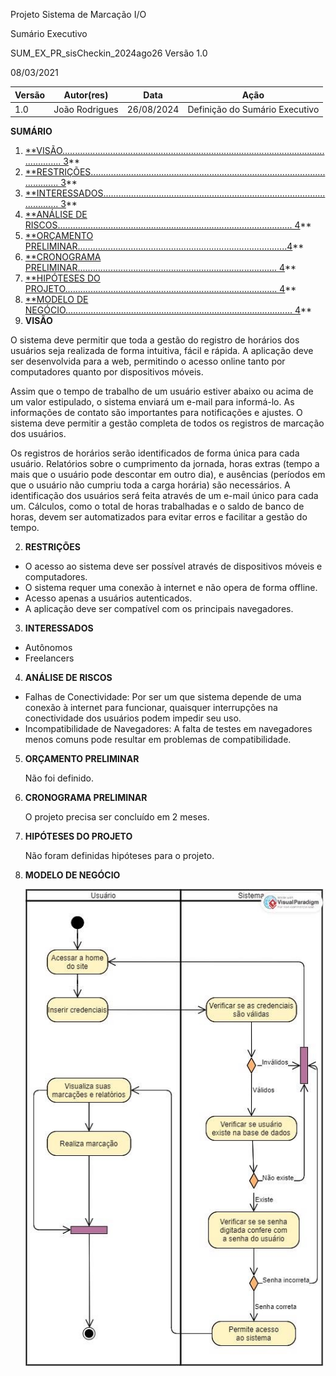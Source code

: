 ﻿Projeto Sistema de Marcação I/O 

Sumário Executivo 

SUM\_EX\_PR\_sisCheckin\_2024ago26 Versão 1.0 

08/03/2021 



|**Versão** |**Autor(res)** |**Data** |**Ação** |
| - | - | - | - |
|1\.0 |João Rodrigues |26/08/2024 |Definição do Sumário Executivo |

**SUMÁRIO** 

1. [**VISÃO...................................................................................................................... 3](#_page2_x84.75_y84.75)** 
1. [**RESTRIÇÕES.......................................................................................................... 3](#_page2_x84.75_y459.75)** 
1. [**INTERESSADOS..................................................................................................... 3](#_page2_x84.75_y628.50)** 
1. [**ANÁLISE DE RISCOS............................................................................................. 4](#_page3_x84.75_y84.75)** 
1. [**ORÇAMENTO PRELIMINAR...................................................................................4](#_page3_x84.75_y243.00)** 
1. [**CRONOGRAMA PRELIMINAR............................................................................... 4](#_page3_x84.75_y328.50)** 
1. [**HIPÓTESES DO PROJETO.................................................................................... 4](#_page3_x84.75_y414.00)** 
1. [**MODELO DE NEGÓCIO.......................................................................................... 4](#_page4_x84.75_y84.75)** 
1. **VISÃO<a name="_page2_x84.75_y84.75"></a>** 

O  sistema  deve  permitir  que  toda  a  gestão  do  registro  de  horários  dos usuários  seja  realizada  de  forma  intuitiva,  fácil  e  rápida.  A  aplicação  deve  ser desenvolvida  para  a  web,  permitindo  o  acesso  online  tanto  por  computadores quanto por dispositivos móveis. 

Assim que o tempo de trabalho de um usuário estiver abaixo ou acima de um valor estipulado, o sistema enviará um e-mail para informá-lo. As informações de contato  são  importantes  para  notificações  e  ajustes. O sistema deve permitir a gestão completa de todos os registros de marcação dos usuários. 

Os registros de horários serão identificados de forma única para cada usuário. Relatórios  sobre  o  cumprimento  da  jornada, horas extras (tempo a mais que o usuário pode descontar em outro dia), e ausências (períodos em que o usuário não cumpriu toda a carga horária) são necessários. A identificação dos usuários será feita através de um e-mail único para cada um. Cálculos, como o total de horas trabalhadas e o saldo de banco de horas, devem ser automatizados para evitar erros e facilitar a gestão do tempo. 

2. **RESTRIÇÕES<a name="_page2_x84.75_y459.75"></a>** 
- O acesso ao sistema deve ser possível através de dispositivos móveis e computadores. 
- O sistema requer uma conexão à internet e não opera de forma offline. 
- Acesso apenas a usuários autenticados. 
- A aplicação deve ser compatível com os principais navegadores. 
3. **INTERESSADOS<a name="_page2_x84.75_y628.50"></a>** 
- Autônomos 
- Freelancers 
4. **ANÁLISE<a name="_page3_x84.75_y84.75"></a> DE RISCOS** 
- Falhas de Conectividade: Por ser um que sistema depende de uma conexão  à  internet  para  funcionar,  quaisquer  interrupções  na conectividade dos usuários podem impedir seu uso. 
- Incompatibilidade de Navegadores: A falta de testes em navegadores menos comuns pode resultar em problemas de compatibilidade. 
5. **ORÇAMENTO<a name="_page3_x84.75_y243.00"></a> PRELIMINAR** 

   Não foi definido. 

6. **CRONOGRAMA<a name="_page3_x84.75_y328.50"></a> PRELIMINAR** 

   O projeto precisa ser concluído em 2 meses. 

7. **HIPÓTESES<a name="_page3_x84.75_y414.00"></a> DO PROJETO** 

   Não foram definidas hipóteses para o projeto. 

8. **MODELO<a name="_page4_x84.75_y84.75"></a> DE NEGÓCIO** 

   ![](Aspose.Words.3b52ecb2-f741-42f6-a513-5cf876412b65.001.jpeg)
